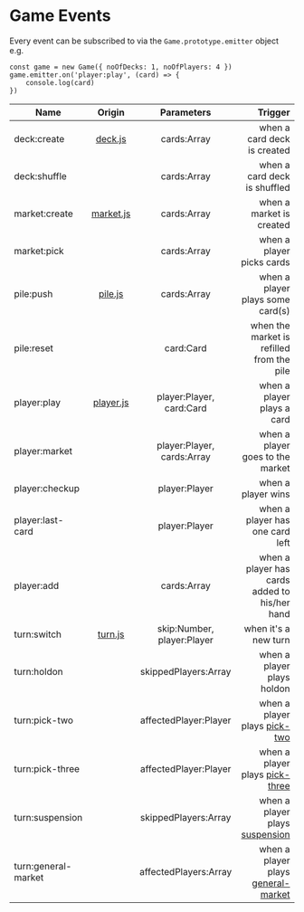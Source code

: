 # Game Events

Every event can be subscribed to via the `Game.prototype.emitter` object e.g. 

```
const game = new Game({ noOfDecks: 1, noOfPlayers: 4 })
game.emitter.on('player:play', (card) => {
    console.log(card)
})
```

| Name | Origin | Parameters | Trigger |
| ---- |:------:| :---------:| -------: |
| deck:create | [deck.js](../src/deck.js) | cards:Array | when a card deck is created |
| deck:shuffle |  | cards:Array | when a card deck is shuffled |
| market:create | [market.js](../src/market.js) | cards:Array | when a market is created |
| market:pick |   | cards:Array | when a player picks cards |
| pile:push | [pile.js](../src/pile.js)  | cards:Array | when a player plays some card(s) |
| pile:reset |   | card:Card | when the market is refilled from the pile |
| player:play | [player.js](../src/player.js)  | player:Player, card:Card | when a player plays a card |
| player:market |   | player:Player, cards:Array | when a player goes to the market |
| player:checkup |   | player:Player | when a player wins |
| player:last-card |   | player:Player | when a player has one card left |
| player:add |   | cards:Array | when a player has cards added to his/her hand |
| turn:switch | [turn.js](../src/turn.js) | skip:Number, player:Player | when it's a new turn |
| turn:holdon |  | skippedPlayers:Array | when a player plays holdon |
| turn:pick-two |  | affectedPlayer:Player | when a player plays [pick-two](./moves.md) |
| turn:pick-three |  | affectedPlayer:Player | when a player plays [pick-three](./moves.md) |
| turn:suspension |  |  skippedPlayers:Array | when a player plays [suspension](./moves.md) |
| turn:general-market |  | affectedPlayers:Array | when a player plays [general-market](./moves.md) |